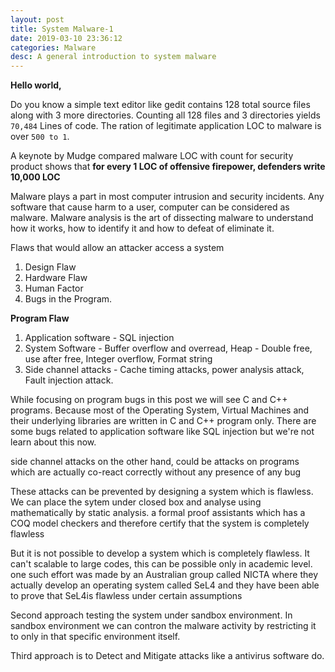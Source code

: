 ```yaml
---
layout: post
title: System Malware-1
date: 2019-03-10 23:36:12
categories: Malware 
desc: A general introduction to system malware
---
```


**Hello world,**  

   
   Do you know a simple text editor like gedit contains 128 total source files along with 3 more directories. Counting all 128 files and 3 directories yields `70,484` Lines of code. The ration of legitimate application LOC to malware is over `500 to 1`.  

   
   A keynote by Mudge compared malware LOC with count for security product shows that **for every 1 LOC of offensive firepower, defenders write 10,000 LOC**  

   
   Malware plays a part in most computer intrusion and security incidents. Any software that cause harm to a user, computer can be considered as malware. Malware analysis is the art of dissecting malware to understand how it works, how to identify it and how to defeat of eliminate it.   



Flaws that would allow an attacker access a system  
1. Design Flaw  
2. Hardware Flaw  
3. Human Factor  
4. Bugs in the Program.  


**Program Flaw**  


1. Application software - SQL injection  
2. System Software - Buffer overflow and overread, Heap - Double free, use after free, Integer overflow, Format string  
3. Side channel attacks - Cache timing attacks, power analysis attack, Fault injection attack.  


While focusing on program bugs in this post we will see C and C++ programs. Because most of the Operating System, Virtual Machines and their underlying libraries are written in C and C++ program only. There are some bugs related to application software like SQL injection but we're not learn about this now.  


side channel attacks on the other hand, could be attacks on programs which are actually co-react correctly without any presence of any bug  



These attacks can be prevented by designing a system which is flawless. We can place the sytem under closed box and analyse using mathematically by static analysis. a formal proof assistants which has a COQ model checkers and therefore certify that the system is completely flawless  


But it is not possible to develop a system which is completely flawless. It can't  scalable to large codes, this can be possible only in academic level. one such effort was made by an Australian group called NICTA where they actually develop an operating system called SeL4 and they have been able to prove that SeL4is flawless under certain assumptions  



Second approach testing the system under sandbox environment. In sandbox environment we can contron the malware activity by restricting it to only in that specific environment itself.  


Third approach is to Detect and Mitigate attacks like a antivirus software do.  
